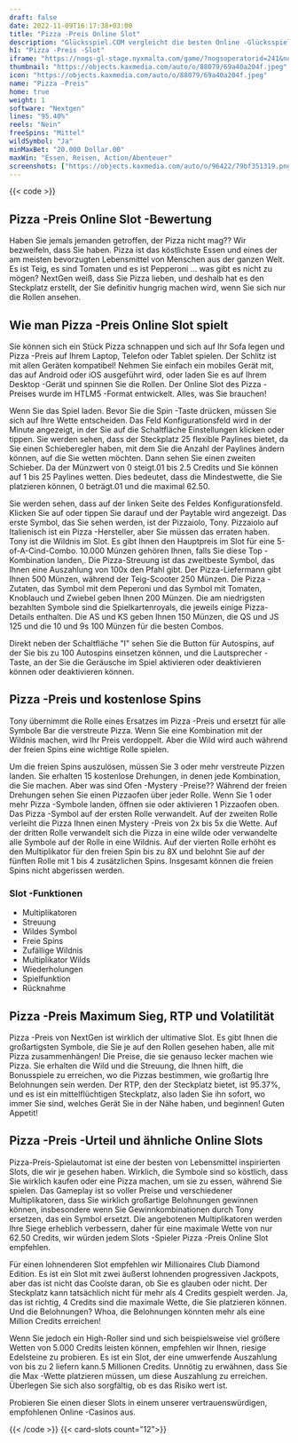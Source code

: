 ```yaml
---
draft: false
date: 2022-11-09T16:17:38+03:00
title: "Pizza -Preis Online Slot"
description: "Glücksspiel.COM vergleicht die besten Online -Glücksspiel -Sites und -spiele der Kanada.  Unabhängige Produktbewertungen und exklusive Anmeldeangebote. Jetzt spielen!"
h1: "Pizza -Preis -Slot"
iframe: "https://nogs-gl-stage.nyxmalta.com/game/?nogsoperatorid=241&nogsgameid=70047&sessionid=&accountid=&nogsmode=demo&nogslang=en_us&nogscurrency=EUR&clienttype=html5&lobbyurl=http://demo.nyxinteractive.com?session="
thumbnail: "https://objects.kaxmedia.com/auto/o/88079/69a40a204f.jpeg"
icon: "https://objects.kaxmedia.com/auto/o/88079/69a40a204f.jpeg"
name: "Pizza -Preis"
home: true
weight: 1
software: "Nextgen"
lines: "95.40%"
reels: "Nein"
freeSpins: "Mittel"
wildSymbol: "Ja"
minMaxBet: "20.000 Dollar.00"
maxWin: "Essen, Reisen, Action/Abenteuer"
screenshots: ["https://objects.kaxmedia.com/auto/o/96422/79bf351319.png"]
---
```


{{< code >}}<h2>Pizza -Preis Online Slot -Bewertung</h2><p>Haben Sie jemals jemanden getroffen, der Pizza nicht mag?? Wir bezweifeln, dass Sie haben. Pizza ist das köstlichste Essen und eines der am meisten bevorzugten Lebensmittel von Menschen aus der ganzen Welt. Es ist Teig, es sind Tomaten und es ist Pepperoni ... was gibt es nicht zu mögen? NextGen weiß, dass Sie Pizza lieben, und deshalb hat es den Steckplatz erstellt, der Sie definitiv hungrig machen wird, wenn Sie sich nur die Rollen ansehen.</p><h2>Wie man Pizza -Preis Online Slot spielt</h2><p>Sie können sich ein Stück Pizza schnappen und sich auf Ihr Sofa legen und Pizza -Preis auf Ihrem Laptop, Telefon oder Tablet spielen. Der Schlitz ist mit allen Geräten kompatibel! Nehmen Sie einfach ein mobiles Gerät mit, das auf Android oder iOS ausgeführt wird, oder laden Sie es auf Ihrem Desktop -Gerät und spinnen Sie die Rollen. Der Online Slot des Pizza -Preises wurde im HTLM5 -Format entwickelt. Alles, was Sie brauchen!</p><p>Wenn Sie das Spiel laden. Bevor Sie die Spin -Taste drücken, müssen Sie sich auf Ihre Wette entscheiden. Das Feld Konfigurationsfeld wird in der Minute angezeigt, in der Sie auf die Schaltfläche Einstellungen klicken oder tippen. Sie werden sehen, dass der Steckplatz 25 flexible Paylines bietet, da Sie einen Schieberegler haben, mit dem Sie die Anzahl der Paylines ändern können, auf die Sie wetten möchten. Dann sehen Sie einen zweiten Schieber. Da der Münzwert von 0 steigt.01 bis 2.5 Credits und Sie können auf 1 bis 25 Paylines wetten. Dies bedeutet, dass die Mindestwette, die Sie platzieren können, 0 beträgt.01 und die maximal 62.50.</p><p>Sie werden sehen, dass auf der linken Seite des Feldes Konfigurationsfeld. Klicken Sie auf oder tippen Sie darauf und der Paytable wird angezeigt. Das erste Symbol, das Sie sehen werden, ist der Pizzaiolo, Tony. Pizzaiolo auf Italienisch ist ein Pizza -Hersteller, aber Sie müssen das erraten haben. Tony ist die Wildnis im Slot. Es gibt Ihnen den Hauptpreis im Slot für eine 5-of-A-Cind-Combo. 10.000 Münzen gehören Ihnen, falls Sie diese Top -Kombination landen,. Die Pizza-Streuung ist das zweitbeste Symbol, das Ihnen eine Auszahlung von 100x den Pfahl gibt. Der Pizza-Liefermann gibt Ihnen 500 Münzen, während der Teig-Scooter 250 Münzen. Die Pizza -Zutaten, das Symbol mit dem Peperoni und das Symbol mit Tomaten, Knoblauch und Zwiebel geben Ihnen 200 Münzen. Die am niedrigsten bezahlten Symbole sind die Spielkartenroyals, die jeweils einige Pizza-Details enthalten. Die AS und KS geben Ihnen 150 Münzen, die QS und JS 125 und die 10 und 9s 100 Münzen für die besten Combos.</p><p>Direkt neben der Schaltfläche "I" sehen Sie die Button für Autospins, auf der Sie bis zu 100 Autospins einsetzen können, und die Lautsprecher -Taste, an der Sie die Geräusche im Spiel aktivieren oder deaktivieren können oder deaktivieren können.</p><h2>Pizza -Preis und kostenlose Spins</h2><p>Tony übernimmt die Rolle eines Ersatzes im Pizza -Preis und ersetzt für alle Symbole Bar die verstreute Pizza. Wenn Sie eine Kombination mit der Wildnis machen, wird Ihr Preis verdoppelt. Aber die Wild wird auch während der freien Spins eine wichtige Rolle spielen.</p><p>Um die freien Spins auszulösen, müssen Sie 3 oder mehr verstreute Pizzen landen. Sie erhalten 15 kostenlose Drehungen, in denen jede Kombination, die Sie machen. Aber was sind Ofen -Mystery -Preise?? Während der freien Drehungen sehen Sie einen Pizzaofen über jeder Rolle. Wenn Sie 1 oder mehr Pizza -Symbole landen, öffnen sie oder aktivieren 1 Pizzaofen oben. Das Pizza -Symbol auf der ersten Rolle verwandelt. Auf der zweiten Rolle verleiht die Pizza Ihnen einen Mystery -Preis von 2x bis 5x die Wette. Auf der dritten Rolle verwandelt sich die Pizza in eine wilde oder verwandelte alle Symbole auf der Rolle in eine Wildnis. Auf der vierten Rolle erhöht es den Multiplikator für den freien Spin bis zu 8X und belohnt Sie auf der fünften Rolle mit 1 bis 4 zusätzlichen Spins. Insgesamt können die freien Spins nicht abgerissen werden.</p><h3>
Slot -Funktionen</h3><ul>
<li></span>
Multiplikatoren</li>
<li></span>
Streuung</li>
<li></span>
Wildes Symbol</li>
<li></span>
Freie Spins</li>
<li></span>
Zufällige Wildnis</li>
<li></span>
Multiplikator Wilds</li>
<li></span>
Wiederholungen</li>
<li></span>
Spielfunktion</li>
<li></span>
Rücknahme</li></ul><h2>Pizza -Preis Maximum Sieg, RTP und Volatilität</h2><p>Pizza -Preis von NextGen ist wirklich der ultimative Slot. Es gibt Ihnen die großartigsten Symbole, die Sie je auf den Rollen gesehen haben, alle mit Pizza zusammenhängen! Die Preise, die sie genauso lecker machen wie Pizza. Sie erhalten die Wild und die Streuung, die Ihnen hilft, die Bonusspiele zu erreichen, wo die Pizzas bestimmen, wie großartig Ihre Belohnungen sein werden. Der RTP, den der Steckplatz bietet, ist 95.37%, und es ist ein mittelflüchtigen Steckplatz, also laden Sie ihn sofort, wo immer Sie sind, welches Gerät Sie in der Nähe haben, und beginnen! Guten Appetit!</p><h2>Pizza -Preis -Urteil und ähnliche Online Slots</h2><p>Pizza-Preis-Spielautomat ist eine der besten von Lebensmittel inspirierten Slots, die wir je gesehen haben. Wirklich, die Symbole sind so köstlich, dass Sie wirklich kaufen oder eine Pizza machen, um sie zu essen, während Sie spielen. Das Gameplay ist so voller Preise und verschiedener Multiplikatoren, dass Sie wirklich großartige Belohnungen gewinnen können, insbesondere wenn Sie Gewinnkombinationen durch Tony ersetzen, das ein Symbol ersetzt. Die angebotenen Multiplikatoren werden Ihre Siege erheblich verbessern, daher für eine maximale Wette von nur 62.50 Credits, wir würden jedem Slots -Spieler Pizza -Preis Online Slot empfehlen.</p><p>Für einen lohnenderen Slot empfehlen wir Millionaires Club Diamond Edition. Es ist ein Slot mit zwei äußerst lohnenden progressiven Jackpots, aber das ist nicht das Coolste daran, ob Sie es glauben oder nicht. Der Steckplatz kann tatsächlich nicht für mehr als 4 Credits gespielt werden. Ja, das ist richtig, 4 Credits sind die maximale Wette, die Sie platzieren können. Und die Belohnungen? Whoa, die Belohnungen könnten mehr als eine Million Credits erreichen!</p><p>Wenn Sie jedoch ein High-Roller sind und sich beispielsweise viel größere Wetten von 5.000 Credits leisten können, empfehlen wir Ihnen, riesige Edelsteine zu probieren. Es ist ein Slot, der eine umwerfende Auszahlung von bis zu 2 liefern kann.5 Millionen Credits. Unnötig zu erwähnen, dass Sie die Max -Wette platzieren müssen, um diese Auszahlung zu erreichen. Überlegen Sie sich also sorgfältig, ob es das Risiko wert ist.</p><p>Probieren Sie einen dieser Slots in einem unserer vertrauenswürdigen, empfohlenen Online -Casinos aus.</p>{{< /code >}}
{{< card-slots count="12">}}